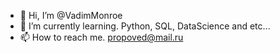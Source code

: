 - 👋 Hi, I’m @VadimMonroe
- 🌱 I’m currently learning. Python, SQL, DataScience and etc...
- 📫 How to reach me. propoved@mail.ru

<!---
VadimMonroe/VadimMonroe is a ✨ special ✨ repository because its `README.md` (this file) appears on your GitHub profile.
You can click the Preview link to take a look at your changes.
--->
